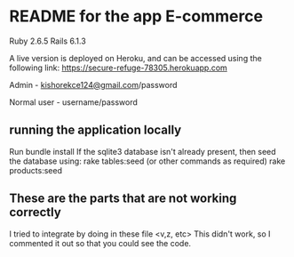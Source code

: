 # README for the  app E-commerce

Ruby 2.6.5  Rails 6.1.3

A live version is deployed on Heroku, and can be accessed using the following link:
https://secure-refuge-78305.herokuapp.com

Admin - kishorekce124@gmail.com/password

Normal user - username/password

## running the application locally ##
Run bundle install If the sqlite3 database isn't already present, then seed the database using:
rake tables:seed (or other commands as required)
rake products:seed

## These are the parts that are not working correctly ##
I tried to integrate <x> by doing <w> in these file <v,z, etc>
This didn't work, so I commented it out so that you could see the code.